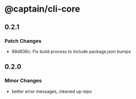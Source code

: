 # @captain/cli-core

## 0.2.1

### Patch Changes

- 88d836c: Fix build process to include package.json bumps

## 0.2.0

### Minor Changes

- better error messages, cleaned up repo

